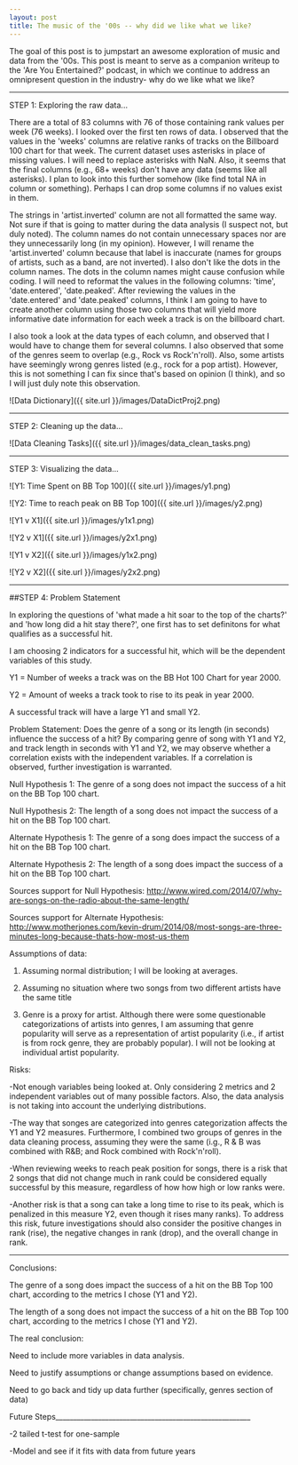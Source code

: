 ```yaml
---
layout: post
title: The music of the '00s -- why did we like what we like?
---
```


The goal of this post is to jumpstart an awesome exploration of music and data from the '00s. This post is meant to serve as a companion writeup to the 'Are You Entertained?' podcast, in which we continue to address an omnipresent question in the industry- why do we like what we like?

_________
STEP 1: Exploring the raw data...

There are a total of 83 columns with 76 of those containing rank values per week (76 weeks). I looked over the first ten rows of data. I observed that the values in the 'weeks' columns are relative ranks of tracks on the Billboard 100 chart for that week. The current dataset uses asterisks in place of missing values. I will need to replace asterisks with NaN. Also, it seems that the final columns (e.g., 68+ weeks) don't have any data (seems like all asterisks). I plan to look into this further somehow (like find total NA in column or something). Perhaps I can drop some columns if no values exist in them.

The strings in 'artist.inverted' column are not all formatted the same way. Not sure if that is going to matter during the data analysis (I suspect not, but duly noted). The column names do not contain unnecessary spaces nor are they unnecessarily long (in my opinion). However, I will rename the 'artist.inverted' column because that label is inaccurate (names for groups of artists, such as a band, are not inverted). I also don't like the dots in the column names. The dots in the column names might cause confusion while coding. I will need to reformat the values in the following columns: 'time', 'date.entered', 'date.peaked'. After reviewing the values in the 'date.entered' and 'date.peaked' columns, I think I am going to have to create another column using those two columns that will yield more informative date information for each week a track is on the billboard chart.

I also took a look at the data types of each column, and observed that I would have to change them for several columns. I also observed that some of the genres seem to overlap (e.g., Rock vs Rock'n'roll). Also, some artists have seemingly wrong genres listed (e.g., rock for a pop artist). However, this is not something I can fix since that's based on opinion (I think), and so I will just duly note this observation.

![Data Dictionary]({{ site.url }}/images/DataDictProj2.png)


________________
STEP 2: Cleaning up the data...

![Data Cleaning Tasks]({{ site.url }}/images/data_clean_tasks.png)


________________
STEP 3: Visualizing the data...

![Y1: Time Spent on BB Top 100]({{ site.url }}/images/y1.png)

![Y2: Time to reach peak on BB Top 100]({{ site.url }}/images/y2.png)

![Y1 v X1]({{ site.url }}/images/y1x1.png)

![Y2 v X1]({{ site.url }}/images/y2x1.png)

![Y1 v X2]({{ site.url }}/images/y1x2.png)

![Y2 v X2]({{ site.url }}/images/y2x2.png)

_______________________________
##STEP 4: Problem Statement

In exploring the questions of 'what made a hit soar to the top of the charts?' and 'how long did a hit stay there?', one first has to set definitons for what qualifies as a successful hit.

I am choosing 2 indicators for a successful hit, which will be the dependent variables of this study. 

Y1 = Number of weeks a track was on the BB Hot 100 Chart for year 2000.

Y2 = Amount of weeks a track took to rise to its peak in year 2000.


A successful track will have a large Y1 and small Y2.


Problem Statement: 
Does the genre of a song or its length (in seconds) influence the success of a hit? By comparing genre of song with Y1 and Y2, and track length in seconds with Y1 and Y2, we may observe whether a correlation exists with the independent variables. If a correlation is observed, further investigation is warranted.

Null Hypothesis 1: 
The genre of a song does not impact the success of a hit on the BB Top 100 chart.

Null Hypothesis 2:
The length of a song does not impact the success of a hit on the BB Top 100 chart.

Alternate Hypothesis 1:
The genre of a song does impact the success of a hit on the BB Top 100 chart.

Alternate Hypothesis 2:
The length of a song does impact the success of a hit on the BB Top 100 chart.


Sources support for Null Hypothesis:
http://www.wired.com/2014/07/why-are-songs-on-the-radio-about-the-same-length/

Sources support for Alternate Hypothesis:
http://www.motherjones.com/kevin-drum/2014/08/most-songs-are-three-minutes-long-because-thats-how-most-us-them

Assumptions of data:

1) Assuming normal distribution; I will be looking at averages.

2) Assuming no situation where two songs from two different artists have the same title

3) Genre is a proxy for artist. Although there were some questionable categorizations of artists into genres, I am assuming that genre popularity will serve as a representation of artist popularity (i.e., if artist is from rock genre, they are probably popular). I will not be looking at individual artist popularity.


Risks:

-Not enough variables being looked at. Only considering 2 metrics and 2 independent variables out of many possible factors. Also, the data analysis is not taking into account the underlying distributions.


-The way that songes are categorized into genres categorization affects the Y1 and Y2 measures. Furthermore, I combined two groups of genres in the data cleaning process, assuming they were the same (i.g., R & B was combined with R&B; and Rock combined with Rock'n'roll). 


-When reviewing weeks to reach peak position for songs, there is a risk that 2 songs that did not change much in rank could be considered equally successful by this measure, regardless of how how high or low ranks were. 

-Another risk is that a song can take a long time to rise to its peak, which is penalized in this measure Y2, even though it rises many ranks).
To address this risk, future investigations should also consider the positive changes in rank (rise), the negative changes in rank (drop), and the overall change in rank. 

_______________________________________
Conclusions:

The genre of a song does impact the success of a hit on the BB Top 100 chart, according to the metrics I chose (Y1 and Y2).

The length of a song does not impact the success of a hit on the BB Top 100 chart, according to the metrics I chose (Y1 and Y2).



The real conclusion:

Need to include more variables in data analysis.

Need to justify assumptions or change assumptions based on evidence.

Need to go back and tidy up data further (specifically, genres section of data)

Future Steps_______________________________________________________

-2 tailed t-test for one-sample 

-Model and see if it fits with data from future years
